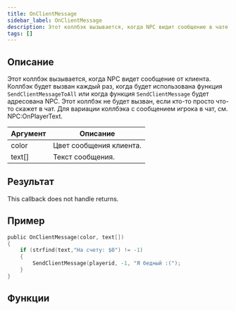 ```yaml
---
title: OnClientMessage
sidebar_label: OnClientMessage
description: Этот коллбэк вызывается, когда NPC видит сообщение в чате.
tags: []
---
```


<VersionWarn name='callback' version='SA-MP 0.3.7' />

## Описание

Этот коллбэк вызывается, когда NPC видет сообщение от клиента. Коллбэк будет вызван каждый раз, когда будет использована функция `SendClientMessageToAll` или когда функция `SendClientMessage` будет адресована NPC. Этот коллбэк не будет вызван, если кто-то просто что-то скажет в чат. Для вариации коллбэка с сообщением игрока в чат, см. NPC:OnPlayerText.

| Аргумент   | Описание                     |
| ------ | ------------------------------- |
| color  | Цвет сообщения клиента. |
| text[] | Текст сообщения.             |

## Результат

This callback does not handle returns.

## Пример

```c
public OnClientMessage(color, text[])
{
    if (strfind(text,"На счету: $0") != -1)
    {
        SendClientMessage(playerid, -1, "Я бедный :(");
    }
}
```

## Функции
